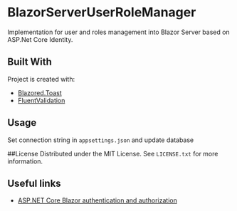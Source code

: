 # BlazorServerUserRoleManager

Implementation for user and roles management into Blazor Server based on ASP.Net Core Identity.

## Built With

Project is created with:
* [Blazored.Toast](https://github.com/Blazored/Toast)
* [FluentValidation](https://github.com/Blazored/FluentValidation)

## Usage

Set connection string in `appsettings.json` and update database

##License
Distributed under the MIT License. See `LICENSE.txt` for more information.

## Useful links

* [ASP.NET Core Blazor authentication and authorization](https://docs.microsoft.com/en-us/aspnet/core/blazor/security/?view=aspnetcore-6.0)